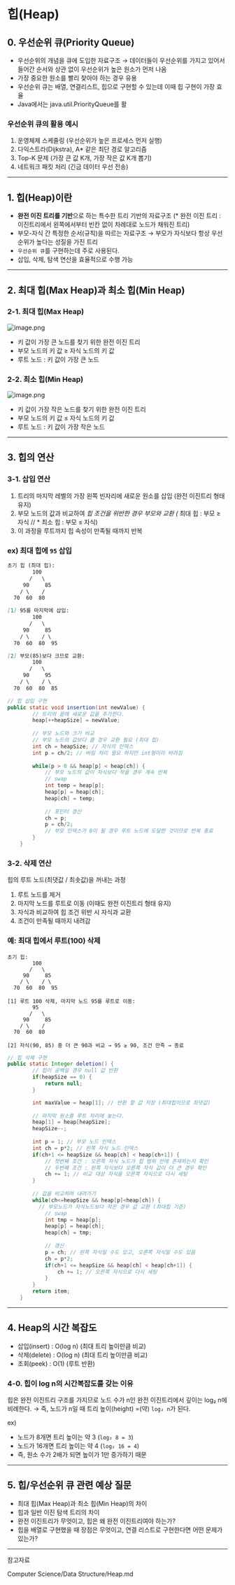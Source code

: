 # 힙(Heap)

## 0. 우선순위 큐(Priority Queue)

- 우선순위의 개념을 큐에 도입한 자료구조
→ 데이터들이 우선순위를 가지고 있어서 들어간 순서와 상관 없이 우선순위가 높은 원소가 먼저 나옴
- 가장 중요한 원소를 빨리 찾아야 하는 경우 유용
- 우선순위 큐는 배열, 연결리스트, 힙으로 구현할 수 있는데 이때 힙 구현이 가장 효율
- Java에서는 java.util.PriorityQueue를 활

### 우선순위 큐의 활용 예시

1. 운영체제 스케줄링 (우선순위가 높은 프로세스 먼저 실행)
2. 다익스트라(Dijkstra), A* 같은 최단 경로 알고리즘
3. Top-K 문제 (가장 큰 값 K개, 가장 작은 값 K개 뽑기)
4. 네트워크 패킷 처리 (긴금 데이터 우선 전송)

---

## 1. 힙(Heap)이란

- **완전 이진 트리를 기반**으로 하는 특수한 트리 기반의 자료구조
(* 완전 이진 트리 : 이진트리에서 왼쪽에서부터 빈칸 없이 차례대로 노드가 채워진 트리)
- 부모-자식 간 특정한 순서(규칙)을 따르는 자료구조
→ 부모가 자식보다 항상 우선순위가 높다는 성질을 가진 트리
- `우선순위 큐`를 구현하는데 주로 사용된다.
- 삽입, 삭제, 탐색 연산을 효율적으로 수행 가능

---

## 2. 최대 힙(Max Heap)과 최소 힙(Min Heap)

### 2-1. 최대 힙(Max Heap)

![image.png](./img/maxheap.png)

- 키 값이 가장 큰 노드를 찾기 위한 완전 이진 트리
- 부모 노드의 키 값 ≥ 자식 노드의 키 값
- 루트 노드 : 키 값이 가장 큰 노드

### 2-2. 최소 힙(Min Heap)

![image.png](./img/minheap.png)

- 키 값이 가장 작은 노드를 찾기 위한 완전 이진 트리
- 부모 노드의 키 값 ≤ 자식 노드의 키 값
- 루트 노드 : 키 값이 가장 작은 노드

---

## 3. 힙의 연산

### 3-1. 삽입 연산

1. 트리의 마지막 레벨의 가장 왼쪽 빈자리에 새로운 원소를 삽입
(완전 이진트리 형태 유지)
2. 부모 노드의 값과 비교하여 *힙 조건을 위반한 경우 부모와 교환
(* 최대 힙 : 부모 ≥ 자식 // * 최소 힙 : 부모 ≤ 자식)
3. 이 과정을 루트까지 힙 속성이 만족될 때까지 반복

### ex) 최대 힙에 `95` 삽입

```markdown
초기 힙 (최대 힙):
        100
       /   \
     90     85
    / \    /
  70  60  80

[1] 95를 마지막에 삽입:
        100
       /   \
     90     85
    / \    / \
  70  60  80  95

[2] 부모(85)보다 크므로 교환:
        100
       /   \
     90     95
    / \    / \
  70  60  80  85

```

```java
// 힙 삽입 구현
public static void insertion(int newValue) {
		// 트리의 끝에 새로운 값을 추가한다.
		heap[++heapSize] = newValue;
		
		// 부모 노드와 크기 비교
		// 부모 노드의 값보다 클 경우 교환 필요 (최대 힙)
		int ch = heapSize; // 자식의 인덱스
		int p = ch/2; // 버림 처리 필요 하지만 int형이라 버려짐
		
		while(p > 0 && heap[p] < heap[ch]) {
			// 부모 노드의 값이 자식보다 작을 경우 계속 반복
			// swap
			int temp = heap[p];
			heap[p] = heap[ch];
			heap[ch] = temp;
			
			// 포인터 갱신
			ch = p;
			p = ch/2;
			// 부모 인덱스가 0이 될 경우 루트 노드에 도달한 것이므로 반복 종료
		}
	}
```

### 3-2. 삭제 연산

힙의 루트 노드(최댓값 / 최솟값)을 꺼내는 과정

1. 루트 노드를 제거
2. 마지막 노드를 루트로 이동 (이때도 완전 이진트리 형태 유지)
3. 자식과 비교하여 힙 조건 위반 시 자식과 교환
4. 조건이 만족될 때까지 내려감

### 예: 최대 힙에서 루트(100) 삭제

```
초기 힙:
        100
       /   \
     90     85
    / \    / \
  70  60  80  95

[1] 루트 100 삭제, 마지막 노드 95를 루트로 이동:
        95
       /   \
     90     85
    / \    /
  70  60  80

[2] 자식(90, 85) 중 더 큰 90과 비교 → 95 ≥ 90, 조건 만족 → 종료

```

```java
// 힙 삭제 구현
public static Integer deletion() {
		// 힙이 공백일 경우 null 값 반환
		if(heapSize == 0) {
			return null;
		}

		int maxValue = heap[1]; // 반환 할 값 저장 (최대힙이므로 최댓값)
		
		// 마지막 원소를 루트 자리에 놓는다.
		heap[1] = heap[heapSize];
		heapSize--;
		
		int p = 1; // 부모 노드 인덱스
		int ch = p*2; // 왼쪽 자식 노드 인덱스
		if(ch+1 <= heapSize && heap[ch] < heap[ch+1]) {
			// 첫번째 조건 : 오른쪽 자식 노드가 힙 범위 안에 존재하는지 확인
			// 두번째 조건 : 왼쪽 자식보다 오른쪽 자식 값이 더 큰 경우 확인
			ch += 1; // 비교 대상 자식을 오른쪽 자식으로 다시 세팅
		}
		
		// 값을 비교하며 내려가기
		while(ch<=heapSize && heap[p]<heap[ch]) {
		  // 부모노드가 자식노드보다 작은 경우 값 교환 (최대힙 기준)
			// swap
			int tmp = heap[p];
			heap[p] = heap[ch];
			heap[ch] = tmp;
			
			// 갱신
			p = ch; // 왼쪽 자식일 수도 있고, 오른쪽 자식일 수도 있음
			ch = p*2;
			if(ch+1 <= heapSize && heap[ch] < heap[ch+1]) {
				ch += 1; // 오른쪽 자식으로 다시 세팅
			}
		}
		return item;
	}
```

---

## 4. Heap의 시간 복잡도

- 삽입(insert) : O(log n) (최대 트리 높이만큼 비교)
- 삭제(delete) : O(log n) (최대 트리 높이만큼 비교)
- 조회(peek) : O(1) (루트 반환)

### 4-0. 힙이 log n의 시간복잡도를 갖는 이유

힙은 완전 이진트리 구조를 가지므로 노드 수가 n인 완전 이진트리에서 깊이는 log₂ n에 비례한다.
→ 즉, 노드가 n일 때 트리 높이(height) =(약) `log₂ n`가 된다.

ex) 

- 노드가 8개면 트리 높이는 약 3 (`log₂ 8 = 3`)
- 노드가 16개면 트리 높이는 약 4 (`log₂ 16 = 4`)
- 즉, 원소 수가 2배가 되면 높이가 1만 증가하기 때문

---

## 5. 힙/우선순위 큐 관련 예상 질문

- 최대 힙(Max Heap)과 최소 힙(Min Heap)의 차이
- 힙과 일반 이진 탐색 트리의 차이
- 완전 이진트리가 무엇이고, 힙은 왜 완전 이진트리여야 하는가?
- 힙을 배열로 구현했을 때 장점은 무엇이고, 연결 리스트로 구현한다면 어떤 문제가 있는가?

---

참고자료

Computer Science/Data Structure/Heap.md
